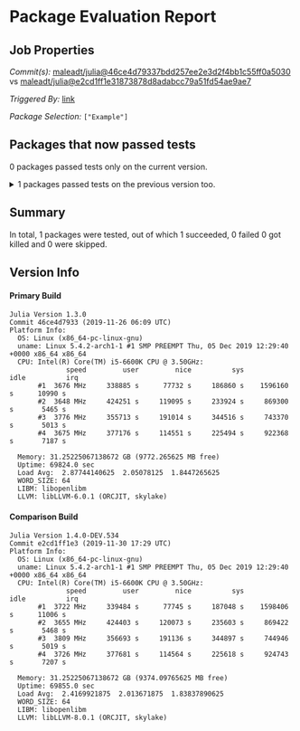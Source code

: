 # Package Evaluation Report

## Job Properties

*Commit(s):* [maleadt/julia@46ce4d79337bdd257ee2e3d2f4bb1c55ff0a5030](https://github.com/maleadt/julia/commit/46ce4d79337bdd257ee2e3d2f4bb1c55ff0a5030) vs [maleadt/julia@e2cd1ff1e31873878d8adabcc79a51fd54ae9ae7](https://github.com/maleadt/julia/commit/e2cd1ff1e31873878d8adabcc79a51fd54ae9ae7)

*Triggered By:* [link](https://www.test.com)

*Package Selection:* `["Example"]`

## Packages that now passed tests

0 packages passed tests only on the current version.

<details><summary>1 packages passed tests on the previous version too.</summary>
<p>

- [Example v0.5.3](logs/Example/1.3.0.log)
</p>
</details>


## Summary

In total, 1 packages were tested, out of which 1 succeeded, 0 failed 0 got killed and 0 were skipped.


## Version Info

#### Primary Build

```
Julia Version 1.3.0
Commit 46ce4d7933 (2019-11-26 06:09 UTC)
Platform Info:
  OS: Linux (x86_64-pc-linux-gnu)
  uname: Linux 5.4.2-arch1-1 #1 SMP PREEMPT Thu, 05 Dec 2019 12:29:40 +0000 x86_64 x86_64
  CPU: Intel(R) Core(TM) i5-6600K CPU @ 3.50GHz: 
              speed         user         nice          sys         idle          irq
       #1  3676 MHz     338885 s      77732 s     186860 s    1596160 s      10990 s
       #2  3648 MHz     424251 s     119095 s     233924 s     869300 s       5465 s
       #3  3776 MHz     355713 s     191014 s     344516 s     743370 s       5013 s
       #4  3675 MHz     377176 s     114551 s     225494 s     922368 s       7187 s
       
  Memory: 31.25225067138672 GB (9772.265625 MB free)
  Uptime: 69824.0 sec
  Load Avg:  2.87744140625  2.05078125  1.8447265625
  WORD_SIZE: 64
  LIBM: libopenlibm
  LLVM: libLLVM-6.0.1 (ORCJIT, skylake)

```

#### Comparison Build

```
Julia Version 1.4.0-DEV.534
Commit e2cd1ff1e3 (2019-11-30 17:29 UTC)
Platform Info:
  OS: Linux (x86_64-pc-linux-gnu)
  uname: Linux 5.4.2-arch1-1 #1 SMP PREEMPT Thu, 05 Dec 2019 12:29:40 +0000 x86_64 x86_64
  CPU: Intel(R) Core(TM) i5-6600K CPU @ 3.50GHz: 
              speed         user         nice          sys         idle          irq
       #1  3722 MHz     339484 s      77745 s     187048 s    1598406 s      11006 s
       #2  3655 MHz     424403 s     120073 s     235603 s     869422 s       5468 s
       #3  3809 MHz     356693 s     191136 s     344897 s     744946 s       5019 s
       #4  3726 MHz     377681 s     114564 s     225618 s     924743 s       7207 s
       
  Memory: 31.25225067138672 GB (9374.09765625 MB free)
  Uptime: 69855.0 sec
  Load Avg:  2.4169921875  2.013671875  1.83837890625
  WORD_SIZE: 64
  LIBM: libopenlibm
  LLVM: libLLVM-8.0.1 (ORCJIT, skylake)

```
<!-- Generated on 2019-12-10T16:58:23.924 -->
